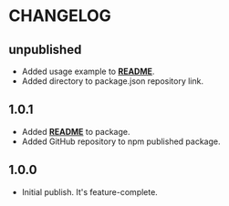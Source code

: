# CHANGELOG

## unpublished

- Added usage example to **[README](README.md)**.
- Added directory to package.json repository link.

## 1.0.1

- Added **[README](README.md)** to package. 
- Added GitHub repository to npm published package.

## 1.0.0

- Initial publish. It's feature-complete.
